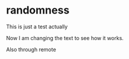 # randomness
This is just a test actually 

Now I am changing the text to see how it works.

Also through remote
